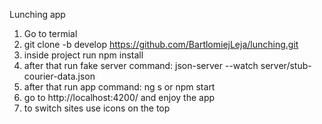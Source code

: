 Lunching app
1) Go to termial
2) git clone -b develop https://github.com/BartlomiejLeja/lunching.git
3) inside project run npm install
4) after that run fake server command: json-server --watch server/stub-courier-data.json
5) after that run app command:  ng s or npm start
6) go to http://localhost:4200/ and enjoy the app
7) to switch sites use icons on the top
